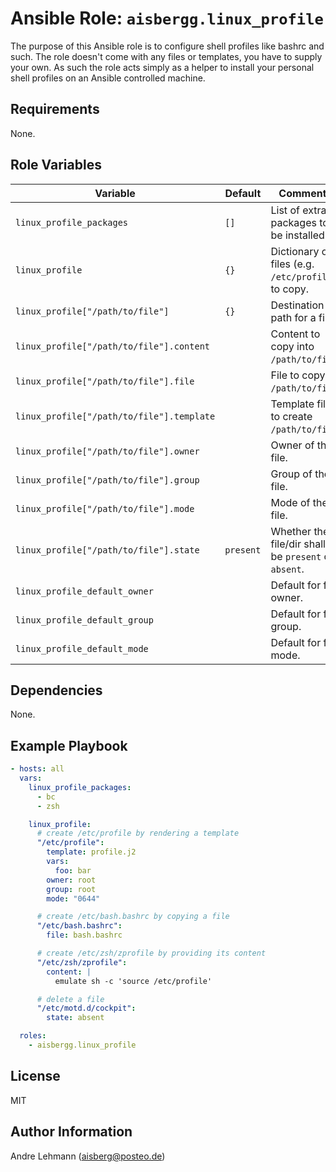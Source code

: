 # Ansible Role: `aisbergg.linux_profile`

The purpose of this Ansible role is to configure shell profiles like bashrc and such. The role doesn't come with any files or templates, you have to supply your own. As such the role acts simply as a helper to install your personal shell profiles on an Ansible controlled machine.

## Requirements

None.

## Role Variables

| Variable | Default | Comments |
|----------|---------|----------|
| `linux_profile_packages` | `[]` | List of extra packages to be installed. |
| `linux_profile` | `{}` | Dictionary of files (e.g. `/etc/profile`) to copy. |
| `linux_profile["/path/to/file"]` | `{}` | Destination path for a file. |
| `linux_profile["/path/to/file"].content` |  | Content to copy into `/path/to/file`. |
| `linux_profile["/path/to/file"].file` |  | File to copy to `/path/to/file`. |
| `linux_profile["/path/to/file"].template` |  | Template file to create `/path/to/file`. |
| `linux_profile["/path/to/file"].owner` |  | Owner of the file. |
| `linux_profile["/path/to/file"].group` |  | Group of the file. |
| `linux_profile["/path/to/file"].mode` |  | Mode of the file. |
| `linux_profile["/path/to/file"].state` | `present` | Whether the file/dir shall be `present` or `absent`. |
| `linux_profile_default_owner` |  | Default for file owner. |
| `linux_profile_default_group` |  | Default for file group. |
| `linux_profile_default_mode` |  | Default for file mode. |

## Dependencies

None.

## Example Playbook

```yaml
- hosts: all
  vars:
    linux_profile_packages:
      - bc
      - zsh

    linux_profile:
      # create /etc/profile by rendering a template
      "/etc/profile":
        template: profile.j2
        vars:
          foo: bar
        owner: root
        group: root
        mode: "0644"

      # create /etc/bash.bashrc by copying a file
      "/etc/bash.bashrc":
        file: bash.bashrc

      # create /etc/zsh/zprofile by providing its content
      "/etc/zsh/zprofile":
        content: |
          emulate sh -c 'source /etc/profile'

      # delete a file
      "/etc/motd.d/cockpit":
        state: absent

  roles:
    - aisbergg.linux_profile
```

## License

MIT

## Author Information

Andre Lehmann (aisberg@posteo.de)
